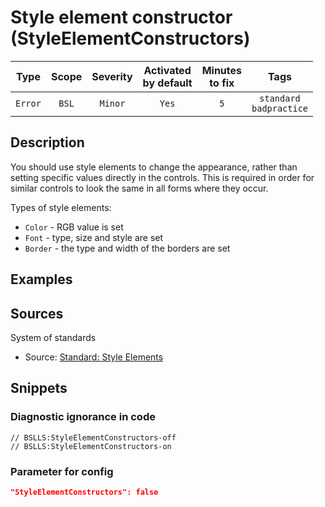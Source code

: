 # Style element constructor (StyleElementConstructors)

|   Type    |    Scope    |     Severity     |    Activated<br>by default    |    Minutes<br>to fix    |               Tags                |
|:--------:|:-----------------------------:|:----------------:|:------------------------------:|:-----------------------------------:|:---------------------------------:|
| `Error` |             `BSL`             | `Minor` |              `Yes`              |                 `5`                 |    `standard`<br>`badpractice`    |

<!-- Блоки выше заполняются автоматически, не трогать -->
## Description
You should use style elements to change the appearance, rather than setting specific values directly in the controls. This is required in order for similar controls to look the same in all forms where they occur.

Types of style elements:

* `Color` - RGB value is set
* `Font` - type, size and style are set
* `Border` - the type and width of the borders are set

## Examples
<!-- В данном разделе приводятся примеры, на которые диагностика срабатывает, а также можно привести пример, как можно исправить ситуацию -->

## Sources
System of standards
* Source: [Standard: Style Elements](https://its.1c.ru/db/v8std#content:667:hdoc)

## Snippets

<!-- Блоки ниже заполняются автоматически, не трогать -->
### Diagnostic ignorance in code

```bsl
// BSLLS:StyleElementConstructors-off
// BSLLS:StyleElementConstructors-on
```

### Parameter for config

```json
"StyleElementConstructors": false
```

